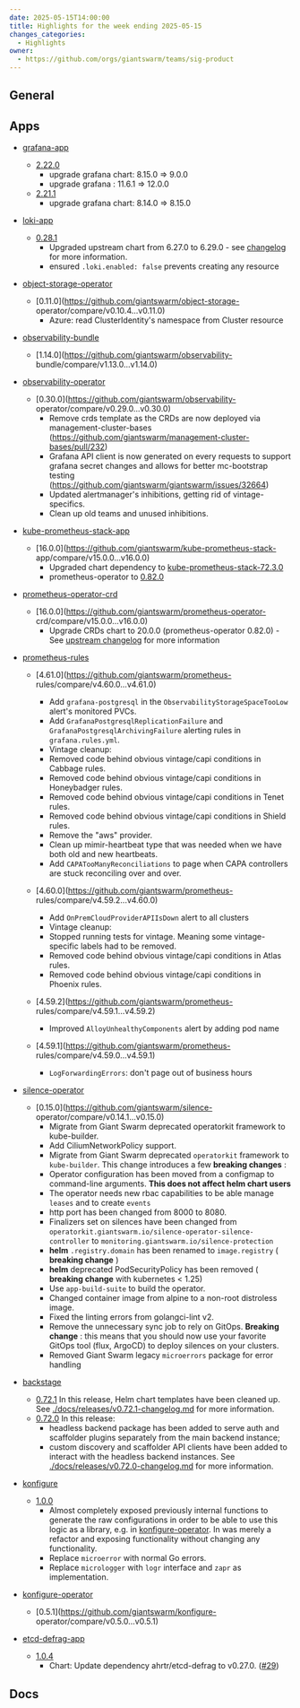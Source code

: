 ```yaml
---
date: 2025-05-15T14:00:00
title: Highlights for the week ending 2025-05-15
changes_categories:
  - Highlights
owner:
  - https://github.com/orgs/giantswarm/teams/sig-product
---
```


## General

<!-- This where BREAKING CHANGES ARE HIGHLIGHTED -->

## Apps

- [grafana-app](https://github.com/giantswarm/grafana-app) 
  - [2.22.0](https://github.com/giantswarm/grafana-app/compare/v2.21.1...v2.22.0)
      * upgrade grafana chart: 8.15.0 => 9.0.0
      * upgrade grafana : 11.6.1 => 12.0.0
  - [2.21.1](https://github.com/giantswarm/grafana-app/compare/v2.21.0...v2.21.1)
      * upgrade grafana chart: 8.14.0 => 8.15.0 


- [loki-app](https://github.com/giantswarm/loki-app) 
  - [0.28.1](https://github.com/giantswarm/loki-app/compare/v0.28.0...v0.28.1) 
      * Upgraded upstream chart from 6.27.0 to 6.29.0 - see [changelog](https://github.com/grafana/loki/blob/main/production/helm/loki/CHANGELOG.md) for more information.
      * ensured `.loki.enabled: false` prevents creating any resource
- [object-storage-operator](https://github.com/giantswarm/object-storage-operator) 
  - [0.11.0](https://github.com/giantswarm/object-storage-
operator/compare/v0.10.4...v0.11.0) 
      * Azure: read ClusterIdentity's namespace from Cluster resource
- [observability-bundle](https://github.com/giantswarm/observability-bundle) 
  - [1.14.0](https://github.com/giantswarm/observability-
bundle/compare/v1.13.0...v1.14.0) 
- [observability-operator](https://github.com/giantswarm/observability-operator) 
  - [0.30.0](https://github.com/giantswarm/observability-
operator/compare/v0.29.0...v0.30.0) 
      * Remove crds template as the CRDs are now deployed via management-cluster-bases (https://github.com/giantswarm/management-cluster-bases/pull/232)
      * Grafana API client is now generated on every requests to support grafana secret changes and allows for better mc-bootstrap testing (https://github.com/giantswarm/giantswarm/issues/32664)
      * Updated alertmanager's inhibitions, getting rid of vintage-specifics.
      * Clean up old teams and unused inhibitions.
- [kube-prometheus-stack-app](https://github.com/giantswarm/kube-prometheus-stack-app) 
  - [16.0.0](https://github.com/giantswarm/kube-prometheus-stack-
app/compare/v15.0.0...v16.0.0) 
      * Upgraded chart dependency to [kube-prometheus-stack-72.3.0](https://github.com/prometheus-community/helm-charts/releases/tag/kube-prometheus-stack-72.3.0)
      * prometheus-operator to [0.82.0](https://github.com/prometheus-operator/prometheus-operator/releases/tag/v0.82.0)
- [prometheus-operator-crd](https://github.com/giantswarm/prometheus-operator-crd) 
  - [16.0.0](https://github.com/giantswarm/prometheus-operator-
crd/compare/v15.0.0...v16.0.0) 
      * Upgrade CRDs chart to 20.0.0 (prometheus-operator 0.82.0) - See [upstream changelog](https://github.com/prometheus-operator/prometheus-operator/blob/main/CHANGELOG.md#0820--2025-04-17) for more information
- [prometheus-rules](https://github.com/giantswarm/prometheus-rules) 
  - [4.61.0](https://github.com/giantswarm/prometheus-
rules/compare/v4.60.0...v4.61.0) 
      * Add `grafana-postgresql` in the `ObservabilityStorageSpaceTooLow` alert's monitored PVCs.
      * Add `GrafanaPostgresqlReplicationFailure` and `GrafanaPostgresqlArchivingFailure` alerting rules in `grafana.rules.yml`.
      * Vintage cleanup:
      * Removed code behind obvious vintage/capi conditions in Cabbage rules.
      * Removed code behind obvious vintage/capi conditions in Honeybadger rules.
      * Removed code behind obvious vintage/capi conditions in Tenet rules.
      * Removed code behind obvious vintage/capi conditions in Shield rules.
      * Remove the "aws" provider.
      * Clean up mimir-heartbeat type that was needed when we have both old and new heartbeats.
      * Add `CAPATooManyReconciliations` to page when CAPA controllers are stuck reconciling over and over.
  - [4.60.0](https://github.com/giantswarm/prometheus-
rules/compare/v4.59.2...v4.60.0) 
      * Add `OnPremCloudProviderAPIIsDown` alert to all clusters
      * Vintage cleanup:
      * Stopped running tests for vintage. Meaning some vintage-specific labels had to be removed.
      * Removed code behind obvious vintage/capi conditions in Atlas rules.
      * Removed code behind obvious vintage/capi conditions in Phoenix rules. 


  - [4.59.2](https://github.com/giantswarm/prometheus-
rules/compare/v4.59.1...v4.59.2) 
      * Improved `AlloyUnhealthyComponents` alert by adding pod name 


  - [4.59.1](https://github.com/giantswarm/prometheus-
rules/compare/v4.59.0...v4.59.1) 
      * `LogForwardingErrors`: don't page out of business hours 


- [silence-operator](https://github.com/giantswarm/silence-operator) 
  - [0.15.0](https://github.com/giantswarm/silence-
operator/compare/v0.14.1...v0.15.0) 
      * Migrate from Giant Swarm deprecated operatorkit framework to kube-builder.
      * Add CiliumNetworkPolicy support.
      * Migrate from Giant Swarm deprecated `operatorkit` framework to `kube-builder`. This change introduces a few **breaking changes** :
      * Operator configuration has been moved from a configmap to command-line arguments. **This does not affect helm chart users**
      * The operator needs new rbac capabilities to be able manage `leases` and to create `events`
      * http port has been changed from 8000 to 8080.
      * Finalizers set on silences have been changed from `operatorkit.giantswarm.io/silence-operator-silence-controller` to `monitoring.giantswarm.io/silence-protection`
      * **helm** `.registry.domain` has been renamed to `image.registry` ( **breaking change** )
      * **helm** deprecated PodSecurityPolicy has been removed ( **breaking change** with kubernetes < 1.25)
      * Use `app-build-suite` to build the operator.
      * Changed container image from alpine to a non-root distroless image.
      * Fixed the linting errors from golangci-lint v2.
      * Remove the unnecessary sync job to rely on GitOps. **Breaking change** : this means that you should now use your favorite GitOps tool (flux, ArgoCD) to deploy silences on your clusters.
      * Removed Giant Swarm legacy `microerrors` package for error handling
- [backstage](https://github.com/giantswarm/backstage) 
  - [0.72.1](https://github.com/giantswarm/backstage/compare/v0.72.0...v0.72.1) 
In this release, Helm chart templates have been cleaned up.
See
[./docs/releases/v0.72.1-changelog.md](./docs/releases/v0.72.1-changelog.md)
for more information.
  - [0.72.0](https://github.com/giantswarm/backstage/compare/v0.71.0...v0.72.0) 
In this release:
      * headless backend package has been added to serve auth and scaffolder plugins separately from the main backend instance;
      * custom discovery and scaffolder API clients have been added to interact with the headless backend instances.
See
[./docs/releases/v0.72.0-changelog.md](./docs/releases/v0.72.0-changelog.md)
for more information. 


- [konfigure](https://github.com/giantswarm/konfigure) 
  - [1.0.0](https://github.com/giantswarm/konfigure/compare/v0.17.2...v1.0.0) 
      * Almost completely exposed previously internal functions to generate the raw configurations in order to be able to use this logic as a library, e.g. in [konfigure-operator](https://github.com/giantswarm/konfigure-operator/). In was merely a refactor and exposing functionality without changing any functionality.
      * Replace `microerror` with normal Go errors.
      * Replace `micrologger` with `logr` interface and `zapr` as implementation.
- [konfigure-operator](https://github.com/giantswarm/konfigure-operator) 
  - [0.5.1](https://github.com/giantswarm/konfigure-
operator/compare/v0.5.0...v0.5.1) 
- [etcd-defrag-app](https://github.com/giantswarm/etcd-defrag-app) 
  - [1.0.4](https://github.com/giantswarm/etcd-defrag-app/compare/v1.0.3...v1.0.4)
      * Chart: Update dependency ahrtr/etcd-defrag to v0.27.0. ([#29](https://github.com/giantswarm/etcd-defrag-app/pull/29))

## Docs

<!-- FER is filling this one -->

